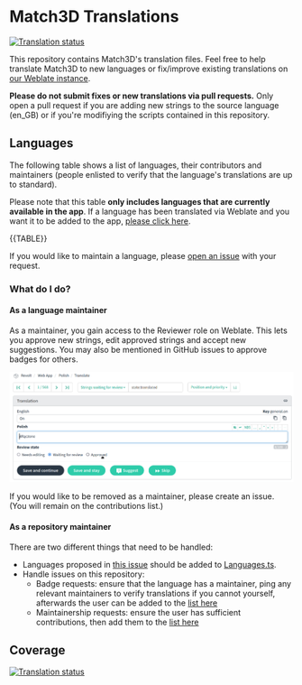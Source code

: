 # Match3D Translations

[![Translation status](https://weblate.insrt.uk/widgets/revolt/-/web-app/svg-badge.svg)](https://weblate.insrt.uk/engage/revolt/?utm_source=widget)

This repository contains Match3D's translation files. Feel free to help translate Match3D to new languages or fix/improve existing translations on [our Weblate instance](https://weblate.insrt.uk/projects/revolt/web-app/). 

**Please do not submit fixes or new translations via pull requests.** Only open a pull request if you are adding new strings to the source language (en_GB) or if you're modifiying the scripts contained in this repository.

## Languages

The following table shows a list of languages, their contributors and maintainers (people enlisted to verify that the language's translations are up to standard).

Please note that this table **only includes languages that are currently available in the app**. If a language has been translated via Weblate and you want it to be added to the app, [please click here](https://github.com/revoltchat/frontend/issues/135).

{{TABLE}}

If you would like to maintain a language, please [open an issue](https://github.com/revoltchat/translations/issues/new/choose) with your request.

### What do I do? 

#### As a language maintainer

As a maintainer, you gain access to the Reviewer role on Weblate. This lets you approve new strings, edit approved strings and accept new suggestions. You may also be mentioned in GitHub issues to approve badges for others.

![Approval UI](assets/approve_ui.png)

If you would like to be removed as a maintainer, please create an issue. (You will remain on the contributions list.)

#### As a repository maintainer

There are two different things that need to be handled:

- Languages proposed in [this issue](https://github.com/revoltchat/revite/issues/362) should be added to [Languages.ts](https://github.com/revoltchat/translations/blob/master/Languages.ts).
- Handle issues on this repository:
  - Badge requests: ensure that the language has a maintainer, ping any relevant maintainers to verify translations if you cannot yourself, afterwards the user can be added to the [list here](https://github.com/revoltchat/translations/blob/master/contributors.json)
  - Maintainership requests: ensure the user has sufficient contributions, then add them to the [list here](https://github.com/revoltchat/translations/blob/master/contributors.json)

## Coverage

[![Translation status](https://weblate.insrt.uk/widgets/revolt/-/web-app/multi-auto.svg)](https://weblate.insrt.uk/engage/revolt/?utm_source=widget)
